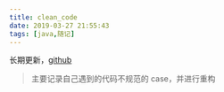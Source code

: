 ```yaml
---
title: clean_code
date: 2019-03-27 21:55:43
tags: [java,随记]
---
```



长期更新，[github](https://github.com/yangyang5214/clean_code)

> 主要记录自己遇到的代码不规范的 case，并进行重构


